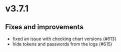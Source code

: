 # v3.7.1

## Fixes and improvements

- fixed an issue with checking chart versions (#613)
- hide tokens and passwords from the logs (#615)
